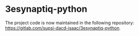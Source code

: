 # 3esynaptiq-python

The project code is now maintained in the following repository: https://gitlab.com/supsi-dacd-isaac/3esynaptiq-python.

